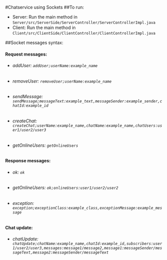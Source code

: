 #Chatservice using Sockets
##To run:
- Server: Run the main method in `Server/src/ServerSide/ServerController/ServerControllerImpl.java`
- Client: Run the main method in `Client/src/ClientSide/ClientController/ClientControllerImpl.java`

##Socket messages syntax:
#### Request messages:
- ###### addUser: `addUser;userName:example_name`
- ###### removeUser: `removeUser;userName:example_name`
- ###### sendMessage: `sendMessage;messageText:example_text,messageSender:example_sender,chatId:example_id`
- ###### createChat: `createChat;userName:example_name,chatName:example_name,chatUsers:user1/user2/user3`
- ###### getOnlineUsers: `getOnlineUsers`

#### Response messages:
- ###### ok: `ok`
- ###### getOnlineUsers: `ok;onlineUsers:user1/user2/user2`
- ###### exception: `exception;exceptionClass:example_class,exceptionMessage:example_message`

#### Chat update:
- ###### chatUpdate: `chatUpdate;chatName:example_name,chatId:example_id,subscribers:user1/user2/user3,messages:message1/message2,message1:messageSender/messageText,message2:messageSender/messageText`

